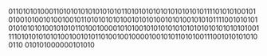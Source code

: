 0110101010001101010101010101010110101010101010101010101111010101001010100101001010010010110101010101001010101001010100101010111100101010101010101010010101011010010000101010010101010101010101010101010101001111010101010101001001010110100100100001001010110101001110010101010100110
010101000000101010
